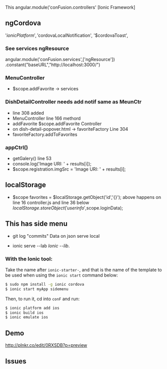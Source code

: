 This angular.module('conFusion.controllers' [Ionic Framework]

## ngCordova
'$ionicPlatform', '$cordovaLocalNotification', '$cordovaToast',
### See services ngResource
angular.module('conFusion.services',['ngResource'])
.constant("baseURL","http://localhost:3000/")
### MenuController
 - $scope.addFavorite -> services
 
### DishDetailController needs add notif same as MeunCtr
- line 308 added 
- MenuController line 166 methord
- addFavorite $scope.addFavorite Controller 
- on dish-detail-popover.html -> favoriteFactory Line 304
- favoriteFactory.addToFavorites

### appCtrl()
- getGalery() line 53
- console.log('Image URI: ' + results[i]);
- $scope.registration.imgSrc = 'Image URI: ' + results[i];

## localStorage

- $scope favorites = $localStorage.getObject('id','{}');
above happens on line 16 controller.js and line 36 below
$localStorage.storeObject('userinfo',$scope.loginData);


## This has side menu 
* git log "commits"
Data on json serve local
- ionic serve --lab 
*Ionic --lib*. 


### With the Ionic tool:

Take the name after `ionic-starter-`, and that is the name of the template to be used when using the `ionic start` command below:

```bash
$ sudo npm install -g ionic cordova
$ ionic start myApp sidemenu
```

Then, to run it, cd into `conF` and run:

```bash
$ ionic platform add ios
$ ionic build ios
$ ionic emulate ios
```


## Demo
http://plnkr.co/edit/0RXSDB?p=preview

## Issues
